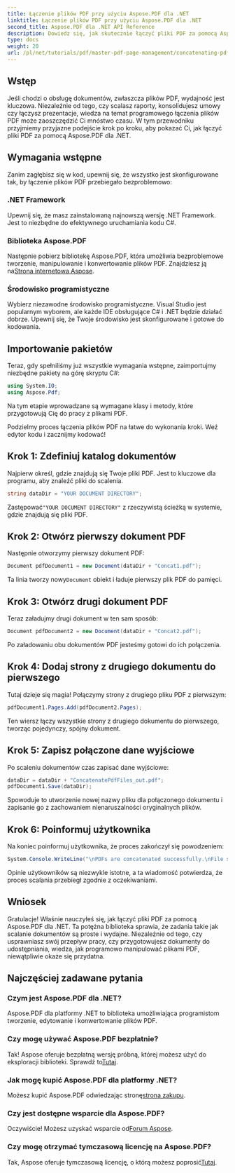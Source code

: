 ```yaml
---
title: Łączenie plików PDF przy użyciu Aspose.PDF dla .NET
linktitle: Łączenie plików PDF przy użyciu Aspose.PDF dla .NET
second_title: Aspose.PDF dla .NET API Reference
description: Dowiedz się, jak skutecznie łączyć pliki PDF za pomocą Aspose.PDF dla .NET dzięki temu kompleksowemu przewodnikowi. Postępuj zgodnie z naszymi instrukcjami krok po kroku, aby płynnie łączyć raporty i kontrakty.
type: docs
weight: 20
url: /pl/net/tutorials/pdf/master-pdf-page-management/concatenating-pdf-files/
---
```

## Wstęp

Jeśli chodzi o obsługę dokumentów, zwłaszcza plików PDF, wydajność jest kluczowa. Niezależnie od tego, czy scalasz raporty, konsolidujesz umowy czy łączysz prezentacje, wiedza na temat programowego łączenia plików PDF może zaoszczędzić Ci mnóstwo czasu. W tym przewodniku przyjmiemy przyjazne podejście krok po kroku, aby pokazać Ci, jak łączyć pliki PDF za pomocą Aspose.PDF dla .NET.

## Wymagania wstępne

Zanim zagłębisz się w kod, upewnij się, że wszystko jest skonfigurowane tak, by łączenie plików PDF przebiegało bezproblemowo:

### .NET Framework

Upewnij się, że masz zainstalowaną najnowszą wersję .NET Framework. Jest to niezbędne do efektywnego uruchamiania kodu C#.

### Biblioteka Aspose.PDF

 Następnie pobierz bibliotekę Aspose.PDF, która umożliwia bezproblemowe tworzenie, manipulowanie i konwertowanie plików PDF. Znajdziesz ją na[Strona internetowa Aspose](https://releases.aspose.com/pdf/net/).

### Środowisko programistyczne

Wybierz niezawodne środowisko programistyczne. Visual Studio jest popularnym wyborem, ale każde IDE obsługujące C# i .NET będzie działać dobrze. Upewnij się, że Twoje środowisko jest skonfigurowane i gotowe do kodowania.

## Importowanie pakietów

Teraz, gdy spełniliśmy już wszystkie wymagania wstępne, zaimportujmy niezbędne pakiety na górę skryptu C#:

```csharp
using System.IO;
using Aspose.Pdf;
```

Na tym etapie wprowadzane są wymagane klasy i metody, które przygotowują Cię do pracy z plikami PDF.

Podzielmy proces łączenia plików PDF na łatwe do wykonania kroki. Weź edytor kodu i zacznijmy kodować!

## Krok 1: Zdefiniuj katalog dokumentów

Najpierw określ, gdzie znajdują się Twoje pliki PDF. Jest to kluczowe dla programu, aby znaleźć pliki do scalenia.

```csharp
string dataDir = "YOUR DOCUMENT DIRECTORY";
```

 Zastępować`"YOUR DOCUMENT DIRECTORY"` z rzeczywistą ścieżką w systemie, gdzie znajdują się pliki PDF.

## Krok 2: Otwórz pierwszy dokument PDF

Następnie otworzymy pierwszy dokument PDF:

```csharp
Document pdfDocument1 = new Document(dataDir + "Concat1.pdf");
```

 Ta linia tworzy nowy`Document` obiekt i ładuje pierwszy plik PDF do pamięci.

## Krok 3: Otwórz drugi dokument PDF

Teraz załadujmy drugi dokument w ten sam sposób:

```csharp
Document pdfDocument2 = new Document(dataDir + "Concat2.pdf");
```

Po załadowaniu obu dokumentów PDF jesteśmy gotowi do ich połączenia.

## Krok 4: Dodaj strony z drugiego dokumentu do pierwszego

Tutaj dzieje się magia! Połączymy strony z drugiego pliku PDF z pierwszym:

```csharp
pdfDocument1.Pages.Add(pdfDocument2.Pages);
```

Ten wiersz łączy wszystkie strony z drugiego dokumentu do pierwszego, tworząc pojedynczy, spójny dokument.

## Krok 5: Zapisz połączone dane wyjściowe

Po scaleniu dokumentów czas zapisać dane wyjściowe:

```csharp
dataDir = dataDir + "ConcatenatePdfFiles_out.pdf";
pdfDocument1.Save(dataDir);
```

Spowoduje to utworzenie nowej nazwy pliku dla połączonego dokumentu i zapisanie go z zachowaniem nienaruszalności oryginalnych plików.

## Krok 6: Poinformuj użytkownika

Na koniec poinformuj użytkownika, że proces zakończył się powodzeniem:

```csharp
System.Console.WriteLine("\nPDFs are concatenated successfully.\nFile saved at " + dataDir);
```

Opinie użytkowników są niezwykle istotne, a ta wiadomość potwierdza, że proces scalania przebiegł zgodnie z oczekiwaniami.

## Wniosek

Gratulacje! Właśnie nauczyłeś się, jak łączyć pliki PDF za pomocą Aspose.PDF dla .NET. Ta potężna biblioteka sprawia, że zadania takie jak scalanie dokumentów są proste i wydajne. Niezależnie od tego, czy usprawniasz swój przepływ pracy, czy przygotowujesz dokumenty do udostępniania, wiedza, jak programowo manipulować plikami PDF, niewątpliwie okaże się przydatna.

## Najczęściej zadawane pytania

### Czym jest Aspose.PDF dla .NET?  
Aspose.PDF dla platformy .NET to biblioteka umożliwiająca programistom tworzenie, edytowanie i konwertowanie plików PDF.

### Czy mogę używać Aspose.PDF bezpłatnie?  
 Tak! Aspose oferuje bezpłatną wersję próbną, której możesz użyć do eksploracji biblioteki. Sprawdź to[Tutaj](https://releases.aspose.com/).

### Jak mogę kupić Aspose.PDF dla platformy .NET?  
 Możesz kupić Aspose.PDF odwiedzając stronę[strona zakupu](https://purchase.aspose.com/buy).

### Czy jest dostępne wsparcie dla Aspose.PDF?  
Oczywiście! Możesz uzyskać wsparcie od[Forum Aspose](https://forum.aspose.com/c/pdf/10).

### Czy mogę otrzymać tymczasową licencję na Aspose.PDF?  
 Tak, Aspose oferuje tymczasową licencję, o którą możesz poprosić[Tutaj](https://purchase.aspose.com/temporary-license/).
